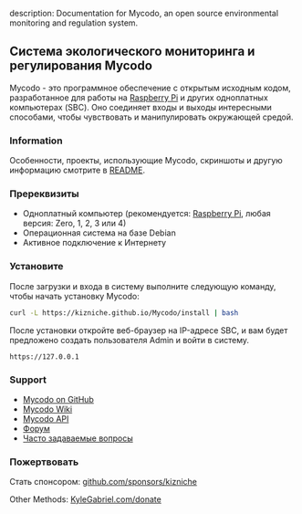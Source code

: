description: Documentation for Mycodo, an open source environmental monitoring and regulation system.

## Система экологического мониторинга и регулирования Mycodo

Mycodo - это программное обеспечение с открытым исходным кодом, разработанное для работы на [Raspberry Pi](https://en.wikipedia.org/wiki/Raspberry_Pi) и других одноплатных компьютерах (SBC). Оно соединяет входы и выходы интересными способами, чтобы чувствовать и манипулировать окружающей средой.

### Information

Особенности, проекты, использующие Mycodo, скриншоты и другую информацию смотрите в [README](https://github.com/kizniche/Mycodo#uses).

### Пререквизиты

*   Одноплатный компьютер (рекомендуется: [Raspberry Pi](https://www.raspberrypi.org/), любая версия: Zero, 1, 2, 3 или 4)
*   Операционная система на базе Debian
*   Активное подключение к Интернету

### Установите

После загрузки и входа в систему выполните следующую команду, чтобы начать установку Mycodo:

```bash
curl -L https://kizniche.github.io/Mycodo/install | bash
```

После установки откройте веб-браузер на IP-адресе SBC, и вам будет предложено создать пользователя Admin и войти в систему.

```
https://127.0.0.1
```

### Support

*   [Mycodo on GitHub](https://github.com/kizniche/Mycodo)
*   [Mycodo Wiki](https://github.com/kizniche/Mycodo/wiki)
*   [Mycodo API](https://kizniche.github.io/Mycodo/mycodo-api.html)
*   [Форум](https://forum.radicaldiy.com)
*   [Часто задаваемые вопросы](https://forum.radicaldiy.com/docs?category=23&tags=mycodo)

### Пожертвовать

Стать спонсором: [github.com/sponsors/kizniche](https://github.com/sponsors/kizniche)

Other Methods: [KyleGabriel.com/donate](https://kylegabriel.com/donate)
